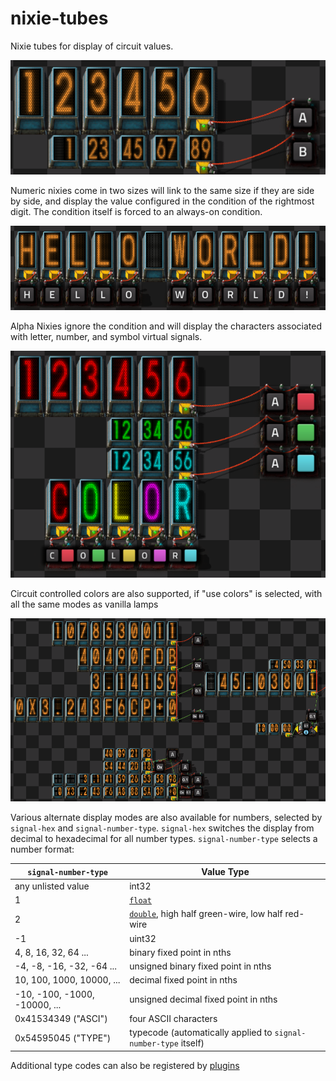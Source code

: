 # nixie-tubes

Nixie tubes for display of circuit values.

![Numeric Tubes](screenshots/numeric.png)  

Numeric nixies come in two sizes will link to the same size if they are side by side, and display the value configured in the condition of the rightmost digit. The condition itself is forced to an always-on condition.

![Hello World!](screenshots/alpha.png)

Alpha Nixies ignore the condition and will display the characters associated with letter, number, and symbol virtual signals.

![In Color!](screenshots/color.png)

Circuit controlled colors are also supported, if "use colors" is selected, with all the same modes as vanilla lamps


![Fractions!](screenshots/fractions.png)

Various alternate display modes are also available for numbers, selected by `signal-hex` and `signal-number-type`. `signal-hex` switches the display from decimal to hexadecimal for all number types. `signal-number-type` selects a number format:

| `signal-number-type` | Value Type |
|----------------------|------------|
|   any unlisted value | int32 |
|                    1 | [`float`](https://en.wikipedia.org/wiki/Single-precision_floating-point_format) |
|                    2 | [`double`](https://en.wikipedia.org/wiki/Double-precision_floating-point_format), high half green-wire, low half red-wire |
|                    -1 | uint32 |
| 4, 8, 16, 32, 64 ...  | binary fixed point in nths |
| -4, -8, -16, -32, -64 ...  | unsigned binary fixed point in nths |
| 10, 100, 1000, 10000, ...  | decimal fixed point in nths |
| -10, -100, -1000, -10000, ...  | unsigned decimal fixed point in nths |
| 0x41534349 ("ASCI") | four ASCII characters |
| 0x54595045 ("TYPE") | typecode (automatically applied to `signal-number-type` itself) |

Additional type codes can also be registered by [plugins](./plugins.md)